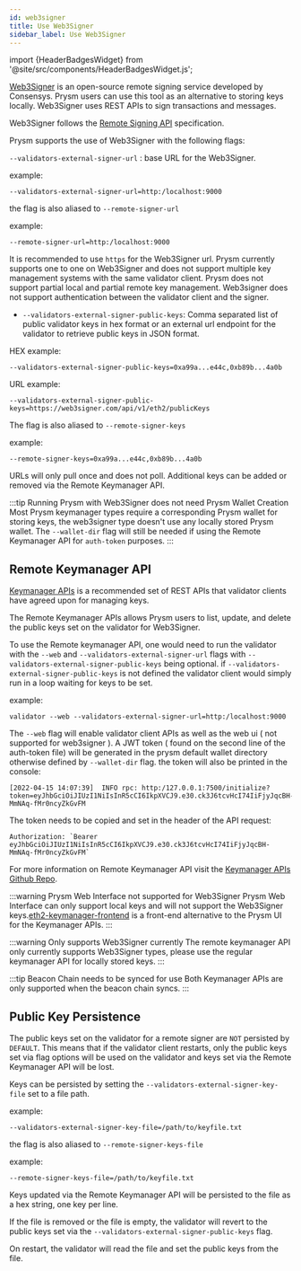 ```yaml
---
id: web3signer
title: Use Web3Signer
sidebar_label: Use Web3Signer
---
```


import {HeaderBadgesWidget} from '@site/src/components/HeaderBadgesWidget.js';

<HeaderBadgesWidget />

[Web3Signer](https://github.com/ConsenSys/web3signer) is an open-source remote signing service developed by Consensys. Prysm users can use this tool as an alternative to storing keys locally. Web3Signer uses REST APIs to sign transactions and messages.

Web3Signer follows the [Remote Signing API](https://github.com/ethereum/remote-signing-api) specification.

Prysm supports the use of Web3Signer with the following flags:

`--validators-external-signer-url` : base URL for the Web3Signer.

example:
```
--validators-external-signer-url=http:/localhost:9000
```

the flag is also aliased to `--remote-signer-url`

example:
```
--remote-signer-url=http:/localhost:9000
```

It is recommended to use `https` for the Web3Signer url. Prysm currently supports one to one on Web3Signer and does not support multiple key management systems with the same validator client. Prysm does not support partial local and partial remote key management. Web3signer does not support authentication between the validator client and the signer.


- `--validators-external-signer-public-keys`: Comma separated list of public validator keys in hex format or an external url endpoint for the validator to retrieve public keys in JSON format.

HEX example: 
```
--validators-external-signer-public-keys=0xa99a...e44c,0xb89b...4a0b
```

URL example:
```
--validators-external-signer-public-keys=https://web3signer.com/api/v1/eth2/publicKeys
```

The flag is also aliased to `--remote-signer-keys`

example:
```
--remote-signer-keys=0xa99a...e44c,0xb89b...4a0b
```

URLs will only pull once and does not poll. Additional keys can be added or removed via the Remote Keymanager API.

:::tip Running Prysm with Web3Signer does not need Prysm Wallet Creation
Most Prysm keymanager types require a corresponding Prysm wallet for storing keys, the web3signer type doesn't use any locally stored Prysm wallet.
The `--wallet-dir` flag will still be needed if using the Remote Keymanager API for `auth-token` purposes.
:::

## Remote Keymanager API 

[Keymanager APIs](https://github.com/ethereum/keymanager-APIs) is a recommended set of REST APIs that validator clients have agreed upon for managing keys.

The Remote Keymanager APIs allows Prysm users to list, update, and delete the public keys set on the validator for Web3Signer.

To use the Remote keymanager API, one would need to run the validator with the `--web` and `--validators-external-signer-url` flags with `--validators-external-signer-public-keys` being optional. 
if `--validators-external-signer-public-keys` is not defined the validator client would simply run in a loop waiting for keys to be set. 

example:
```
validator --web --validators-external-signer-url=http:/localhost:9000
```

The `--web` flag will enable validator client APIs as well as the web ui ( not supported for web3signer ). A JWT token ( found on the second line of the auth-token file) will be generated in the prysm default wallet directory otherwise defined by `--wallet-dir` flag. the token will also be printed in the console:
```
[2022-04-15 14:07:39]  INFO rpc: http:/127.0.0.1:7500/initialize?token=eyJhbGciOiJIUzI1NiIsInR5cCI6IkpXVCJ9.e30.ck3J6tcvHcI74IiFjyJqcBH-MmNAq-fMr0ncyZkGvFM
```
The token needs to be copied and set in the header of the API request:
```
Authorization: `Bearer eyJhbGciOiJIUzI1NiIsInR5cCI6IkpXVCJ9.e30.ck3J6tcvHcI74IiFjyJqcBH-MmNAq-fMr0ncyZkGvFM`
```

For more information on Remote Keymanager API visit the [Keymanager APIs Github Repo](https://github.com/ethereum/keymanager-APIs).

:::warning Prysm Web Interface not supported for Web3Signer
Prysm Web Interface can only support local keys and will not support the Web3Signer keys.[eth2-keymanager-frontend](https://github.com/joaquim-verges/eth2-keymanager-frontend) is a front-end alternative to the Prysm UI for the Keymanager APIs.
:::

:::warning Only supports Web3Signer currently
The remote keymanager API only currently supports Web3Signer types, please use the regular keymanager API for locally stored keys.
:::

:::tip Beacon Chain needs to be synced for use
Both Keymanager APIs are only supported when the beacon chain syncs.
:::

## Public Key Persistence

The public keys set on the validator for a remote signer are `NOT` persisted by `DEFAULT`. 
This means that if the validator client restarts, only the public keys set via flag options will be used on the validator and keys set via the Remote Keymanager API will be lost.

Keys can be persisted by setting the `--validators-external-signer-key-file` set to a file path.

example:
```
--validators-external-signer-key-file=/path/to/keyfile.txt
```
the flag is also aliased to `--remote-signer-keys-file`

example:
```
--remote-signer-keys-file=/path/to/keyfile.txt
```
Keys updated via the Remote Keymanager API will be persisted to the file as a hex string, one key per line.

If the file is removed or the file is empty, the validator will revert to the public keys set via the `--validators-external-signer-public-keys` flag.

On restart, the validator will read the file and set the public keys from the file.
